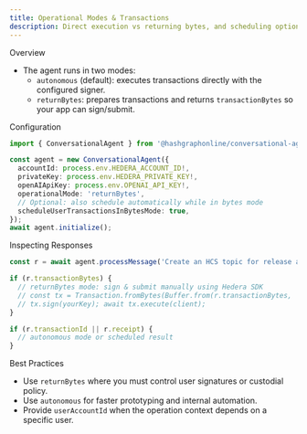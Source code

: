 ```yaml
---
title: Operational Modes & Transactions
description: Direct execution vs returning bytes, and scheduling options
---
```


Overview
- The agent runs in two modes:
  - `autonomous` (default): executes transactions directly with the configured signer.
  - `returnBytes`: prepares transactions and returns `transactionBytes` so your app can sign/submit.

Configuration
```typescript
import { ConversationalAgent } from '@hashgraphonline/conversational-agent';

const agent = new ConversationalAgent({
  accountId: process.env.HEDERA_ACCOUNT_ID!,
  privateKey: process.env.HEDERA_PRIVATE_KEY!,
  openAIApiKey: process.env.OPENAI_API_KEY!,
  operationalMode: 'returnBytes',
  // Optional: also schedule automatically while in bytes mode
  scheduleUserTransactionsInBytesMode: true,
});
await agent.initialize();
```

Inspecting Responses
```typescript
const r = await agent.processMessage('Create an HCS topic for release announcements');

if (r.transactionBytes) {
  // returnBytes mode: sign & submit manually using Hedera SDK
  // const tx = Transaction.fromBytes(Buffer.from(r.transactionBytes, 'base64'))
  // tx.sign(yourKey); await tx.execute(client);
}

if (r.transactionId || r.receipt) {
  // autonomous mode or scheduled result
}
```

Best Practices
- Use `returnBytes` where you must control user signatures or custodial policy.
- Use `autonomous` for faster prototyping and internal automation.
- Provide `userAccountId` when the operation context depends on a specific user.

